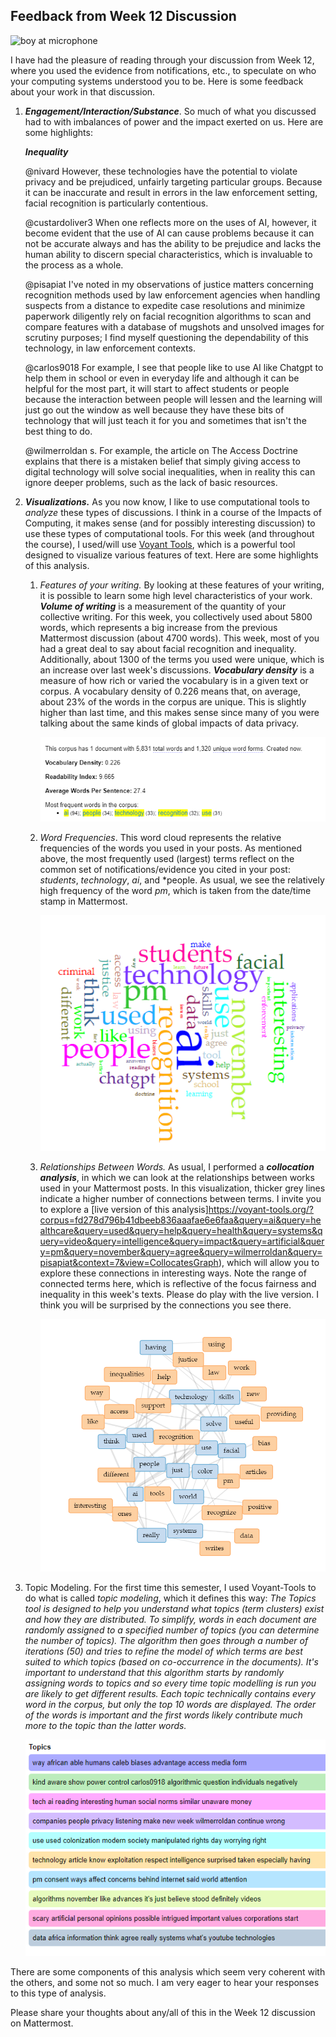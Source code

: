 ## Feedback from Week 12 Discussion

![boy at microphone](https://images.unsplash.com/photo-1453738773917-9c3eff1db985?q=80&w=1770&auto=format&fit=crop&ixlib=rb-4.0.3&ixid=M3wxMjA3fDB8MHxwaG90by1wYWdlfHx8fGVufDB8fHx8fA%3D%3D)

I have had the pleasure of reading through your discussion from Week 12, where you used the evidence from notifications, etc., to speculate on who your computing systems understood you to be. Here is some feedback about your work in that discussion.

1. ***Engagement/Interaction/Substance***. So much of what you discussed had to with imbalances of power and the impact exerted on us. Here are some highlights:

   

   ***Inequality***

   @nivard However, these technologies have the potential to violate privacy and be prejudiced, unfairly targeting particular groups. Because it can be inaccurate and result in errors in the law enforcement setting, facial recognition is particularly contentious. 

   @custardoliver3 When one reflects more on the uses of AI, however, it become evident that the use of AI can cause problems because it can not be accurate always and has the ability to be prejudice and lacks the human ability to discern special characteristics, which is invaluable to the process as a whole. 

   @pisapiat I've noted in my observations of justice matters concerning recognition methods used by law enforcement agencies when handling suspects from a distance to expedite case resolutions and minimize paperwork diligently rely on facial recognition algorithms to scan and compare features with a database of mugshots and unsolved images for scrutiny purposes; I find myself questioning the dependability of this technology, in law enforcement contexts. 

   @carlos9018 For example, I see that people like to use AI like Chatgpt to help them in school or even in everyday life and although it can be helpful for the most part, it will start to affect students or people because the interaction between people will lessen and the learning will just go out the window as well because they have these bits of technology that will just teach it for you and sometimes that isn't the best thing to do.

   @wilmerroldan s. For example, the article on The Access Doctrine explains that there is a mistaken belief that simply giving access to digital technology will solve social inequalities, when in reality this can ignore deeper problems, such as the lack of basic resources.

   

2. ***Visualizations.*** As you now know, I like to use computational tools to *analyze* these types of discussions. I think in a course of the Impacts of Computing, it makes sense (and for possibly interesting discussion) to use these types of computational tools. For this week (and throughout the course), I used/will use [Voyant Tools](https://voyant-tools.org/), which is a powerful tool designed to visualize various features of text. Here are some highlights of this analysis.

   1. *Features of your writing.*  By looking at these features of your writing, it is possible to learn some high level characteristics of your work. ***Volume of writing*** is a measurement of the quantity of your collective writing. For this week, you collectively used about 5800 words, which represents a big increase from the previous Mattermost discussion (about 4700 words). This week, most of you had a great deal to say about facial recognition and inequality. Additionally, about 1300 of the terms you used were unique, which is an increase over last week's discussions. ***Vocabulary density*** is a measure of how rich or varied the vocabulary is in a given text or corpus. A vocabulary density of 0.226 means that, on average, about 23% of the words in the corpus are unique. This is slightly higher than last time, and this makes sense since many of you were talking about the same kinds of global impacts of data privacy. 

      ![summary of features of writing for this week](https://github.com/drardito/impactsofcomputingfall2024/blob/main/Images/Impacts%20FA24%20Week11%20Features.png?raw=true)

   2. *Word Frequencies*. This word cloud represents the relative frequencies of the words you used in your posts. As mentioned above, the most frequently used (largest) terms reflect on the common set of notifications/evidence you cited in your post: *students*, *technology*, *ai*, and *people. As usual, we see the relatively high frequency of the word *pm*, which is taken from the date/time stamp in Mattermost. 

      ![wordcloud](https://github.com/drardito/impactsofcomputingfall2024/blob/main/Images/Impacts%20FA24%20Week11%20Wordcloud.png?raw=true)

   3. *Relationships Between Words.* As usual, I performed a ***collocation analysis***, in which we can look at the relationships between works used in your Mattermost posts. In this visualization, thicker grey lines indicate a higher number of connections between terms. I invite you to explore a [live version of this analysis]https://voyant-tools.org/?corpus=fd278d796b41dbeeb836aaafae6e6faa&query=ai&query=healthcare&query=used&query=help&query=health&query=systems&query=video&query=intelligence&query=impact&query=artificial&query=pm&query=november&query=agree&query=wilmerroldan&query=pisapiat&context=7&view=CollocatesGraph), which will allow you to explore these connections in interesting ways. Note the range of connected terms here, which is reflective of the focus fairness and inequality in this week's texts. Please do play with the live version. I think you will be surprised by the connections you see there.

      ![word link chart](https://github.com/drardito/impactsofcomputingfall2024/blob/main/Images/Impacts%20FA24%20Week11%20Collocations.png?raw=true)

4. Topic Modeling. For the first time this semester, I used Voyant-Tools to do what is called *topic modeling*, which it defines this way: *The Topics tool is designed to help you understand what topics (term clusters) exist and how they are distributed. To simplify, words in each document are randomly assigned to a specified number of topics (you can determine the number of topics). The algorithm then goes through a number of iterations (50) and tries to refine the model of which terms are best suited to which topics (based on co-occurrence in the documents). It's important to understand that this algorithm starts by randomly assigning words to topics and so every time topic modelling is run you are likely to get different results. Each topic technically contains every word in the corpus, but only the top 10 words are displayed. The order of the words is important and the first words likely contribute much more to the topic than the latter words.*

   ![diagram of a topic model](https://github.com/drardito/impactsofcomputingfall2024/blob/main/Images/Impacts%20FA24%20Week10%20Topics.png?raw=true)

There are some components of this analysis which seem very coherent with the others, and some not so much. I am very eager to hear your responses to this type of analysis.

Please share your thoughts about any/all of this in the Week 12 discussion on Mattermost.
